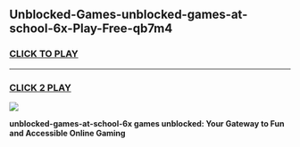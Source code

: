 
## Unblocked-Games-unblocked-games-at-school-6x-Play-Free-qb7m4
<h3>
<a href="https://premium76.site?title=unblocked-games-at-school-6x&ref=09A">CLICK TO PLAY</a></h3>
<hr>

<h3>
<a href="https://premium76.site?title=unblocked-games-at-school-6x&ref=09A">CLICK 2 PLAY</a>
  
</h3>

<a href="https://premium76.site?title=unblocked-games-at-school-6x&ref=09A"><img src="https://clearcache.store/games.png"></a>


**unblocked-games-at-school-6x games unblocked: Your Gateway to Fun and Accessible Online Gaming**
